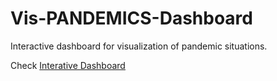 # Vis-PANDEMICS-Dashboard
Interactive dashboard for visualization of pandemic situations.

Check [Interative Dashboard](https://zewen-yang.github.io/Vis-PANDEMICS-Dashboard/)
